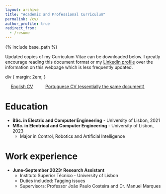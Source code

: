 ```yaml
---
layout: archive
title: "Academic and Professional Curriculum"
permalink: /cv/
author_profile: true
redirect_from:
  - /resume
---
```


{% include base_path %}

Updated copies of my Curriculum Vitae can be downloaded below. I greatly encourage reading this document format or my [LinkedIn 
profile](https://www.linkedin.com/in/andre-a-fernandes/) over the information on this webpage which is less frequently updated.

div {
     margin: 2em;
    }
      
<div>
  &emsp;
  <a href="https://andre-a-fernandes.github.io/files/CV_EN" class="btn btn-primary" role="button">English CV</a>
  &emsp; &emsp;
  <a href="https://andre-a-fernandes.github.io/files/CV_PT" class="btn btn-primary" role="button">Portuguese CV (essentially the same document)</a>
  &emsp;
</div>

Education
======
* **BSc. in Electric and Computer Engineering** - University of Lisbon, 2021
* **MSc. in Electrical and Computer Engineering** - University of Lisbon, 2023
  * Major in Control, Robotics and Artificial Intelligence

Work experience
======
* **June-September 2023: Research Assistant**
  * Instituto Superior Técnico - University of Lisbon
  * Duties included: Tagging issues
  * Supervisors: Professor João Paulo Costeira and Dr. Manuel Marques
